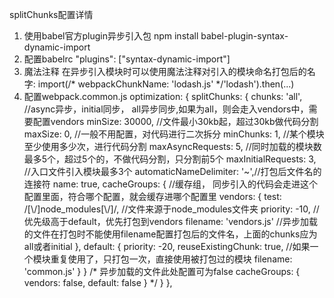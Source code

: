 splitChunks配置详情

1. 使用babel官方plugin异步引入包
    npm install babel-plugin-syntax-dynamic-import
2. 配置babelrc
    "plugins": ["syntax-dynamic-import"]
3. 魔法注释
    在异步引入模块时可以使用魔法注释对引入的模块命名打包后的名字:
    import(/* webpackChunkName: 'lodash.js' */'lodash').then(...)
4. 配置webpack.common.js
    optimization: {
        splitChunks: {
            chunks: 'all',          //async异步，initial同步， all异步同步,如果为all，则会走入vendors中，需要配置vendors
            minSize: 30000,         //文件最小30kb起，超过30kb做代码分割
            maxSize: 0,             //一般不用配置，对代码进行二次拆分
            minChunks: 1,           //某个模块至少使用多少次，进行代码分割
            maxAsyncRequests: 5,    //同时加载的模块数最多5个，超过5个的，不做代码分割，只分割前5个
            maxInitialRequests: 3,  //入口文件引入模块最多3个
            automaticNameDelimiter: '~',//打包后文件名的连接符
            name: true,
            cacheGroups: {          //缓存组，   同步引入的代码会走进这个配置里面，符合哪个配置，就会缓存进哪个配置里
                vendors: {
                    test: /[\\/]node_modules[\\/]/,     //文件来源于node_modules文件夹
                    priority: -10,              //优先级高于default，优先打包到vendors
                    filename: 'vendors.js'      //异步加载的文件在打包时不能使用filename配置打包后的文件名，上面的chunks应为all或者initial
                },
                default: {
                    priority: -20,
                    reuseExistingChunk: true,   //如果一个模块重复使用了，只打包一次，直接使用被打包过的模块
                    filename: 'common.js'
                }
            }
            /* 异步加载的文件此处配置可为false
            cacheGroups: {      
                vendors: false,
                default: false
            }
            */
        }
    },